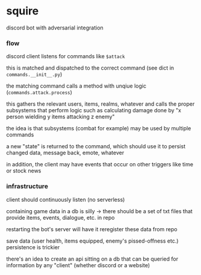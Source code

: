 # squire

discord bot with adversarial integration

### flow

discord client listens for commands like `$attack`

this is matched and dispatched to the correct command (see dict in `commands.__init__.py`)

the matching command calls a method with unqiue logic (`commands.attack.process`)

this gathers the relevant users, items, realms, whatever and calls the proper subsystems that
perform logic such as calculating damage done by "x person wielding y items attacking z enemy"

the idea is that subsystems (combat for example) may be used by multiple commands

a new "state" is returned to the command, which should use it to persist changed data, message
back, emote, whatever

in addition, the client may have events that occur on other triggers like time or stock news

### infrastructure

client should continuously listen (no serverless)

containing game data in a db is silly -> there should be a set of txt files that provide items,
events, dialogue, etc. in repo

restarting the bot's server will have it reregister these data from repo

save data (user health, items equipped, enemy's pissed-offness etc.) persistence is trickier

there's an idea to create an api sitting on a db that can be queried for information by any
"client" (whether discord or a website)
